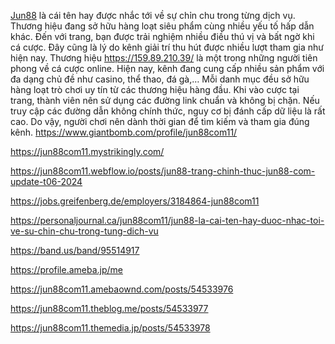 [Jun88](https://159.89.210.39/) là cái tên hay được nhắc tới về sự chỉn chu trong từng dịch vụ. Thương hiệu đang sở hữu hàng loạt siêu phẩm cùng nhiều yếu tố hấp dẫn khác. Đến với trang, bạn được trải nghiệm nhiều điều thú vị và bất ngờ khi cá cược. Đây cũng là lý do kênh giải trí thu hút được nhiều lượt tham gia như hiện nay.
Thương hiệu https://159.89.210.39/  là một trong những người tiên phong về cá cược online. Hiện nay, kênh đang cung cấp nhiều sản phẩm với đa dạng chủ đề như casino, thể thao, đá gà,… Mỗi danh mục đều sở hữu hàng loạt trò chơi uy tín từ các thương hiệu hàng đầu.
Khi vào cược tại trang, thành viên nên sử dụng các đường link chuẩn và không bị chặn. Nếu truy cập các đường dẫn không chính thức, nguy cơ bị đánh cấp dữ liệu là rất cao. Do vậy, người chơi nên dành thời gian để tìm kiếm và tham gia đúng kênh.
https://www.giantbomb.com/profile/jun88com11/

https://jun88com11.mystrikingly.com/

https://jun88com11.webflow.io/posts/jun88-trang-chinh-thuc-jun88-com-update-t06-2024

https://jobs.greifenberg.de/employers/3184864-jun88com11

https://personaljournal.ca/jun88com11/jun88-la-cai-ten-hay-duoc-nhac-toi-ve-su-chin-chu-trong-tung-dich-vu

https://band.us/band/95514917

https://profile.ameba.jp/me

https://jun88com11.amebaownd.com/posts/54533976

https://jun88com11.theblog.me/posts/54533977

https://jun88com11.themedia.jp/posts/54533978


